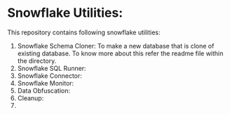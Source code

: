 # Snowflake Utilities:

This repository contains following snowflake utilities:

1. Snowflake Schema Cloner: To make a new database that is clone of existing database. 
To know more about this refer the readme file within the directory. 
2. Snowflake SQL Runner: 
3. Snowflake Connector:
4. Snowflake Monitor:
5. Data Obfuscation:
6. Cleanup:
7. 